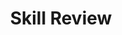 ---
title: Skill Review

source:
- title: Common Core Basics
  subject: Social Studies
  chapter: 2
  toc_type: Lesson Review
  toc_number: 3.5
  pages: 138 - 143

questions:
  - excerpt: 1, 2
    text: >
      The idea that global warming is a fact is absurd! There is no reliable technology that can predict long-term climate change. Most weather technology can't even correctly predict tomorrow's weather. If the world's temperature is meant to rise, then what does human activity have to do with it? Even if there is an increase in climate temperature, there would not be much difference when the increase is spread out over hundreds of years. Meanwhile, attention and resources are being used to fight this "issue" when they should be fighting real issues like poverty and nuclear weapons.
  - number: 1
    text: >
      What is the author's opinion?
    choice:
      - option: blank
    answer:
      - text: >
          The author's opinion is that global warming is not the big problem that it is made out to be.
  - number: 2
    text: >
      Which words and phrases show the author's bias?
    choice:
      - option: blank 
    answer:
      - text: >
          The author says that global warming is "absurd" and that there are more important "real" issues for people to be concerned about.
  - excerpt: 3, 4
    text: >
      <img class="responsive-img materialboxed" src="-skill_review-3.5.png" />
  - number: 3
    text: >
      What do you think the photo shows?
    choice:
      - option: blank 
    answer:
      - text: >
          A group of people is protesting nuclear weapons by burning cardboard images of missiles.
  - number: 4
    text: >
      What can you interpret is the photographer's opinion may be about the issue portrayed in the photo?
    choice:
      - option: blank 
    answer:
      - text: >
          The photographer supports the protest. The message of the photo is that nuclear weaspons should be eliminated. The photo emphasizes that the people are protesting violence in a nonviolent way.
        
layout: cc_review
---